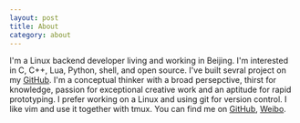 ```yaml
---
layout: post
title: About
category: about
---
```


I'm a Linux backend developer living and working in Beijing. I'm interested in C, C++, Lua, Python, shell, and open source. I've built sevral project on my [GitHub](http://github.com/liuluheng). I'm a conceptual thinker with a broad persepctive, thirst for knowledge, passion for exceptional creative work and an aptitude for rapid prototyping. I prefer working on a Linux and using git for version control. I like vim and use it together with tmux. You can find me on [GitHub](http://github.com/liuluheng), [Weibo](http://weibo.com/liuluheng).
